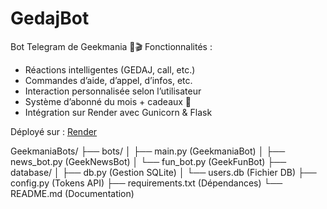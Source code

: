 # GedajBot

Bot Telegram de Geekmania 🤖🎬
Fonctionnalités :
- Réactions intelligentes (GEDAJ, call, etc.)
- Commandes d’aide, d’appel, d’infos, etc.
- Interaction personnalisée selon l’utilisateur
- Système d’abonné du mois + cadeaux 🎁
- Intégration sur Render avec Gunicorn & Flask

Déployé sur : [Render](https://gedaj.onrender.com)

GeekmaniaBots/
├── bots/
│   ├── main.py          (GeekmaniaBot)
│   ├── news_bot.py      (GeekNewsBot)
│   └── fun_bot.py       (GeekFunBot)
├── database/
│   ├── db.py            (Gestion SQLite)
│   └── users.db         (Fichier DB)
├── config.py            (Tokens API)
├── requirements.txt     (Dépendances)
└── README.md            (Documentation)
